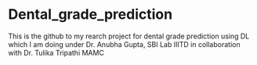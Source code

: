 # Dental_grade_prediction
This is the github to my rearch project for dental grade prediction using DL which I am doing under Dr. Anubha Gupta, SBI Lab IIITD in collaboration with Dr. Tulika Tripathi MAMC
